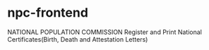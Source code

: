 # npc-frontend
NATIONAL POPULATION COMMISSION
Register and Print National Certificates(Birth, Death and Attestation Letters)

